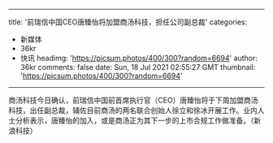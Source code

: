 
---
title: '前瑞信中国CEO唐臻怡将加盟商汤科技，担任公司副总裁'
categories: 
 - 新媒体
 - 36kr
 - 快讯
headimg: 'https://picsum.photos/400/300?random=6694'
author: 36kr
comments: false
date: Sun, 18 Jul 2021 02:55:27 GMT
thumbnail: 'https://picsum.photos/400/300?random=6694'
---

<div>   
商汤科技今日确认，前瑞信中国前首席执行官（CEO）唐臻怡将于下周加盟商汤科技，出任副总裁，辅佐目前商汤的两名联合创始人徐立和徐冰开展工作。业内人士分析表示，唐臻怡的加入，或是商汤正为其下一步的上市合规工作做准备。（新浪科技）  
</div>
            